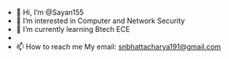 - 👋 Hi, I’m @Sayan155
- 👀 I’m interested in Computer and Network Security
- 🌱 I’m currently learning Btech ECE
-
- 📫 How to reach me 
My email: snbhattacharya191@gmail.com

<!---
Sayan155/Sayan155 is a ✨ special ✨ repository because its `README.md` (this file) appears on your GitHub profile.
You can click the Preview link to take a look at your changes.
--->
